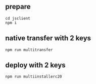 ## prepare
```
cd jsclient
npm i
```

## native transfer with 2 keys
```
npm run multitransfer
```

## deploy with 2 keys
```
npm run multiinstallerc20
```